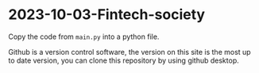 # 2023-10-03-Fintech-society

Copy the code from `main.py` into a python file.

Github is a version control software, the version on this site is the most up to date version, you can clone this repository by using github desktop.
